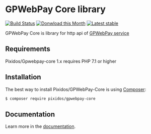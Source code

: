 # GPWebPay Core library
[![Build Status](https://travis-ci.org/Pixidos/gpwebpay-core.svg?branch=master)](https://travis-ci.org/Pixidos/gpwebpay-core)
[![Donwload this Month](https://img.shields.io/packagist/dm/pixidos/gpwebpay-core.svg)](https://packagist.org/packages/pixidos/gpwebpay-core)
[![Latest stable](https://img.shields.io/packagist/v/pixidos/gpwebpay-core.svg)](https://packagist.org/packages/pixidos/gpwebpay-core)

GPWebPay Core is library for http api of [GPWebPay service](http://www.gpwebpay.cz/ )


Requirements
------------

Pixidos/Gpwebpay-core 1.x requires PHP 7.1 or higher



Installation
------------

The best way to install Pixidos/GPWebPay-Core is using  [Composer](http://getcomposer.org/):

```sh
$ composer require pixidos/gpwebpay-core
```


Documentation
------------

Learn more in the [documentation](https://github.com/Pixidos/gpwebpay-core/blob/master/docs/en/index.md).
